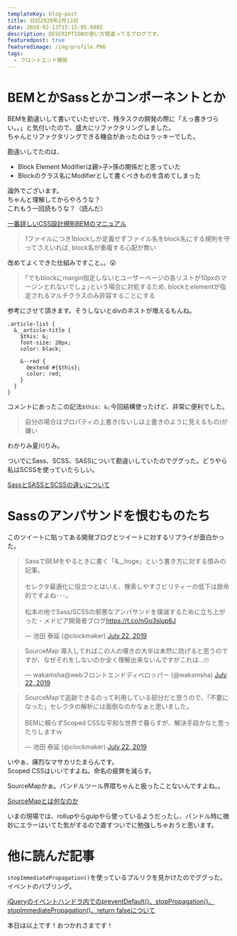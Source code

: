 ```yaml
---
templateKey: blog-post
title: 日記2020年2月13日
date: 2020-02-13T15:15:05.608Z
description: DESCRIPTIONの使い方間違ってるブログです。
featuredpost: true
featuredimage: /img/profile.PNG
tags:
  - フロントエンド開発
---
```

# BEMとかSassとかコンポーネントとか
BEMを勘違いして書いていたせいで、残タスクの開発の際に「えっ書きづらい。。」と気付いたので、盛大にリファクタリングしました。  
ちゃんとリファクタリングできる機会があったのはラッキーでした。

勘違いしてたのは、
* Block Element Modifierは親>子>孫の関係だと思っていた
* Blockのクラス名にModifierとして書くべきものを含めてしまった

論外でございます。  
ちゃんと理解してからやろうな？  
これもう一回読もうな？（読んだ）
 
[一番詳しいCSS設計規則BEMのマニュアル](https://qiita.com/Takuan_Oishii/items/0f0d2c5dc33a9b2d9cb1)

>1ファイルにつき1blockしか定義せずファイル名をblock名にする規則を守ってさえいれば, block名が重複する心配が無い

改めてよくできた仕組みですこと。。😲

>｢でもblockにmargin指定しないとユーザーページの各リストが10pxのマージンとれないでしょ｣という場合に対処するため, blockとelementが指定されるマルチクラスのみ許容することにする

参考にさせて頂きます。そうしないとdivのネストが増えるもんね。

```
.article-list {
  &__article-title {
    $this: &;
    font-size: 20px;
    color: black;

    &--red {
      @extend #{$this};
      color: red; 
    }
  }
}
```

コメントにあったこの記法`$this: &;`今回結構使ったけど、非常に便利でした。

>自分の場合はプロパティの上書き(ないしは上書きのように見えるもの)が嫌い

わかりみ夏川りみ。

ついでにSass、SCSS、SASSについて勘違いしていたのでググった。どうやら私はSCSSを使っていたらしい。

[SassとSASSとSCSSの違いについて](https://uxmilk.jp/38084)

# Sassのアンパサンドを恨むものたち
このツイートに貼ってある開発ブログとツイートに対するリプライが面白かった。
<blockquote class="twitter-tweet"><p lang="ja" dir="ltr">SassでBEMをやるときに書く「&amp;__hoge」という書き方に対する恨みの記事。<br><br>セレクタ最適化に役立つとはいえ、検索しやすさビリティーの低下は致命的ですよね･･･。<br><br>松本の地でSass/SCSSの邪悪なアンパサンドを撲滅するために立ち上がった - メドピア開発者ブログ<a href="https://t.co/nGo3slup6J">https://t.co/nGo3slup6J</a></p>&mdash; 池田 泰延 (@clockmaker) <a href="https://twitter.com/clockmaker/status/1153202570392850432?ref_src=twsrc%5Etfw">July 22, 2019</a></blockquote> <script async src="https://platform.twitter.com/widgets.js" charset="utf-8"></script>

<blockquote class="twitter-tweet"><p lang="ja" dir="ltr">SourceMap 導入してればこの人の嘆きの大半は未然に防げると思うのですが、なぜそれをしないのか全く理解出来ないんですがこれは…🙄</p>&mdash; wakamsha@webフロントエンドディベロッパー (@wakamsha) <a href="https://twitter.com/wakamsha/status/1153205688736215040?ref_src=twsrc%5Etfw">July 22, 2019</a></blockquote> <script async src="https://platform.twitter.com/widgets.js" charset="utf-8"></script>
<blockquote class="twitter-tweet"><p lang="ja" dir="ltr">SourceMapで追跡できるのって利用している部分だと思うので、「不要になった」セレクタの解析には面倒なのかなぁと思いました。<br><br>BEMに頼らずScoped CSSな平和な世界で暮らすが、解決手段かなと思ったりしますｗ</p>&mdash; 池田 泰延 (@clockmaker) <a href="https://twitter.com/clockmaker/status/1153210358200356866?ref_src=twsrc%5Etfw">July 22, 2019</a></blockquote> <script async src="https://platform.twitter.com/widgets.js" charset="utf-8"></script>

いやぁ、痛烈なマサカリたまらんです。  
Scoped CSSはいいですよね。命名の疲弊を減らす。

SourceMapかぁ。バンドルツール界隈ちゃんと扱ったことないんですよね。。

[SourceMapとは何なのか](https://chuckwebtips.hatenablog.com/entry/2016/03/02/000000)

いまの現場では、rollupやらgulpやら使っているようだったし、バンドル時に微妙にエラーはいてた気がするので直すついでに勉強しちゃおうと思います。

# 他に読んだ記事
`stopImmediatePropagation()`を使っているプルリクを見かけたのでググった。イベントのバブリング。

[jQueryのイベントハンドラ内でのpreventDefault()、stopPropagation()、stopImmediatePropagation()、return falseについて](https://qiita.com/r_abe01/items/2433caa6ce5257a440e7)

本日は以上です！おつかれさまです！
